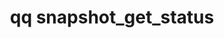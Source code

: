 ---
category: snapshot
command: snapshot_get_status
optional_options:
- alternate:
  - --id
  help: The identifier of the snapshot to list.
  name: -i
  required: true
permalink: /qq-cli-command-guide/snapshot/snapshot_get_status.html
positional_options: []
sidebar: qq_cli_command_reference_sidebar
summary: This section explains how to use the <code>qq snapshot_get_status</code>
  command.
synopsis: Get the information for a single snapshot.
title: qq snapshot_get_status
usage: qq snapshot_get_status [-h] -i ID
zendesk_source: qq CLI Command Guide

---